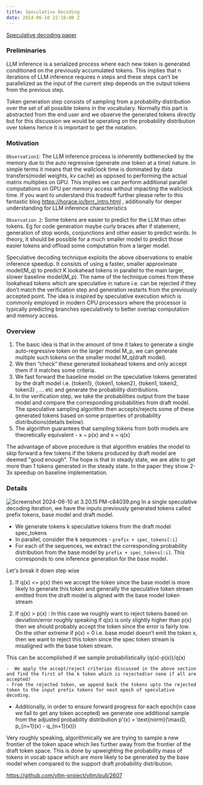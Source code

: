 ```yaml
---
title: Speculative Decoding
date: 2024-06-10 22:16:00 Z
---
```


[Speculative decoding paper](https://arxiv.org/pdf/2211.17192)

### Preliminaries

LLM inference is a serialized process where each new token is generated conditioned on the previously accumulated tokens. This implies that n iterations of LLM inference requires n steps and these steps can’t be parallelized as the input of the current step depends on the output tokens from the previous step. 

Token generation step consists of sampling from a probability distribution over the set of all possible tokens in the vocabulary. Normally this part is abstracted from the end user and we observe the generated tokens directly but for this discussion we would be operating on the probability distribution over tokens hence it is important to get the notation.


### Motivation

`Observation1`: The LLM inference process is inherently bottlenecked by the memory due to the auto regressive (generate one token at a time) nature. In simple terms it means that the wallclock time is dominated by data transfers(model weights, kv cache) as opposed to performing the actual matrix multiplies on GPU. This implies we can perform additional parallel computations on GPU per memory access without impacting the wallclock time.  If you want to understand this tradeoff further please refer to this fantastic blog https://horace.io/brrr_intro.html , additionally for deeper understanding for LLM inference characteristics 

`Observation 2`: Some tokens are easier to predict for the LLM than other tokens. Eg for code generation maybe curly braces after if statement, generation of stop words, conjunctions and other easier to predict words. In theory, it should be possible for a much smaller model to predict those easier tokens and offload some computation from a larger model.

Speculative decoding technique exploits the above observations to enable inference speedup. It consists of using a faster, smaller approximate model(M_q) to predict K lookahead tokens in parallel to the main larger, slower baseline model(M_p). The name of the technique comes from these lookahead tokens which are speculative in nature i.e. can be rejected if they don’t match the verification step and generation restarts from the previously accepted point. The idea is inspired by speculative execution which is commonly employed in modern CPU processors where the processor is typically predicting branches speculatively to better overlap computation and memory access. 

### Overview

1. The basic idea is that in the amount of time it takes to generate a single auto-regressive token on the larger model M_p, we can generate multiple such tokens on the smaller model M_q(draft model).
2. We then “check” these generated lookahead tokens and only accept them if it matches some criteria.  
4. We fast forward the baseline model on the speculative tokens generated by the draft model i.e. {token1}, {token1, token2}, {token1, token2, token3} , … etc  and generate the probability distributions. 
5. In the verification step, we take the probabilities output from the base model and compare the corresponding probabilities from draft model. The speculative sampling algorithm then accepts/rejects some of these generated tokens based on some properties of probability distributions(details below). 
6. The algorithm guarantees that sampling tokens from both models are theoretically equivalent - x ~ p(x) and x ~ q(x) 

The advantage of above procedure is that algorithm enables the model to skip forward a few tokens if the tokens produced by draft model are deemed "good enough". The hope is that in steady state, we are able to get more than 1 tokens generated in the steady state. In the paper they show 2-3x speedup on baseline implementation. 

### Details
![Screenshot 2024-06-10 at 3.20.15 PM-c84039.png](/uploads/Screenshot%202024-06-10%20at%203.20.15%E2%80%AFPM-c84039.png)
In a single speculative decoding iteration, we have the inputs previously generated tokens called prefix tokens, base model and draft model. 

* We generate tokens k speculative tokens from the draft model spec_tokens
* In parallel, consider the k sequences - `prefix + spec_tokens[:i]`
* For each of the sequences, we extract the corresponding probability distribution from the base model by `prefix + spec_tokens[:i]`. This corresponds to one inference generation for the base model.

Let's break it down step wise

1. If q(x) <= p(x) then we accept the token since the base model is more likely to generate this token and generally the speculative token stream emitted from the draft model is aligned with the base model token stream

2. If q(x) > p(x) : In this case we roughly want to reject tokens based on deviation/error roughly speaking if q(x) is only slightly higher than p(x) then we should probably accept the token since the error is fairly low. On the other extreme if p(x) = 0 i.e. base model doesn’t emit the token x,  then we want to reject this token since the spec token stream is misaligned with the base token stream. 

This can be accomplished if we sample probabilistically (q(x)-p(x))/q(x)


    -  We apply the accept/reject criterias discussed in the above section and find the first of the k token which is rejected(or none if all are accepted)
    - From the rejected token, we append back the tokens upto the rejected token to the input prefix tokens for next epoch of speculative decoding. 
- Additionally, in order to ensure forward progress for each epoch(in case we fail to get any token accepted) we generate one additional sample from the adjusted probability distribution  p'(x) = \text{norm}(\max(0, p_{n+1}(x) - q_{n+1}(x)))

Very roughly speaking, algorithmically we are trying to sample a new frontier of the token space which lies further away from the frontier of the draft token space. This is done by upweighting the probability mass of tokens in vocab space which are more likely to be generated by the base model when compared to the support draft probability distribution.


https://github.com/vllm-project/vllm/pull/2607
